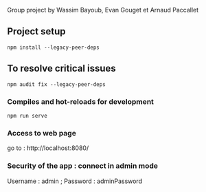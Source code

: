 Group project by Wassim Bayoub, Evan Gouget et Arnaud Paccallet

## Project setup
```
npm install --legacy-peer-deps
```

## To resolve critical issues
```
npm audit fix --legacy-peer-deps
```

### Compiles and hot-reloads for development
```
npm run serve
```

### Access to web page
go to : http://localhost:8080/

### Security of the app : connect in admin mode
Username : admin ;
Password : adminPassword
